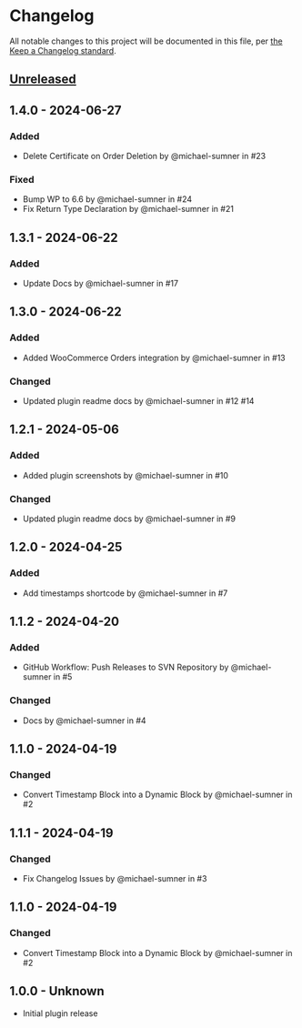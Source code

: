 # Changelog

All notable changes to this project will be documented in this file, per [the Keep a Changelog standard](https://keepachangelog.com/).

## [Unreleased]

<!--
### Added
### Changed
### Deprecated
### Removed
### Fixed
### Security
-->

<!-- ... -->
## 1.4.0 - 2024-06-27

### Added
* Delete Certificate on Order Deletion by @michael-sumner in #23

### Fixed
* Bump WP to 6.6 by @michael-sumner in #24
* Fix Return Type Declaration by @michael-sumner in #21

<!-- ... -->
## 1.3.1 - 2024-06-22

### Added
* Update Docs by @michael-sumner in #17

<!-- ... -->
## 1.3.0 - 2024-06-22

### Added
* Added WooCommerce Orders integration by @michael-sumner in #13

### Changed
* Updated plugin readme docs by @michael-sumner in #12 #14

<!-- ... -->
## 1.2.1 - 2024-05-06

### Added
* Added plugin screenshots by @michael-sumner in #10

### Changed
* Updated plugin readme docs by @michael-sumner in #9

<!-- ... -->
## 1.2.0 - 2024-04-25

### Added
* Add timestamps shortcode by @michael-sumner in #7

<!-- ... -->
## 1.1.2 - 2024-04-20

### Added
* GitHub Workflow: Push Releases to SVN Repository by @michael-sumner in #5

### Changed
* Docs by @michael-sumner in #4

<!-- ... -->
## 1.1.0 - 2024-04-19

### Changed
* Convert Timestamp Block into a Dynamic Block by @michael-sumner in #2

<!-- ... -->
## 1.1.1 - 2024-04-19

### Changed
* Fix Changelog Issues by @michael-sumner in #3

<!-- ... -->
## 1.1.0 - 2024-04-19

### Changed
* Convert Timestamp Block into a Dynamic Block by @michael-sumner in #2

<!-- ... -->
## 1.0.0 - Unknown
- Initial plugin release

[Unreleased]: https://github.com/scoredetect/timestamps/compare/trunk...develop
